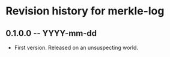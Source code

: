 # Revision history for merkle-log

## 0.1.0.0 -- YYYY-mm-dd

* First version. Released on an unsuspecting world.
